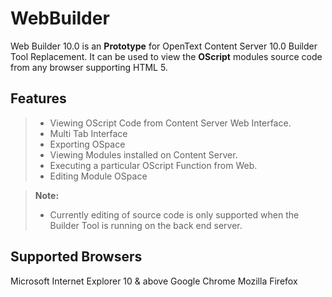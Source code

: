 WebBuilder
==========

Web Builder 10.0 is an **Prototype** for OpenText Content Server 10.0 Builder Tool Replacement. It can be used to view the **OScript** modules source code from any browser supporting HTML 5.

Features
--------
> - Viewing OScript Code from Content Server Web Interface.
> - Multi Tab Interface
> - Exporting OSpace
> - Viewing Modules installed on Content Server.
> - Executing a particular OScript Function from Web.
> - Editing Module OSpace

> **Note:**
>
> - Currently editing of source code is only supported when the Builder Tool is running on the back end server.

Supported Browsers
-----------------

Microsoft Internet Explorer 10 & above
Google Chrome
Mozilla Firefox

